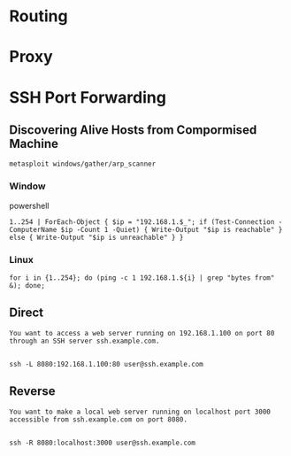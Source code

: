 # Routing




# Proxy



# SSH Port Forwarding 

## Discovering Alive Hosts from Compormised Machine
```
metasploit windows/gather/arp_scanner
```
### Window
powershell
```
1..254 | ForEach-Object { $ip = "192.168.1.$_"; if (Test-Connection -ComputerName $ip -Count 1 -Quiet) { Write-Output "$ip is reachable" } else { Write-Output "$ip is unreachable" } }
```

### Linux
```
for i in {1..254}; do (ping -c 1 192.168.1.${i} | grep "bytes from" &); done;
```



## Direct 
```
You want to access a web server running on 192.168.1.100 on port 80 through an SSH server ssh.example.com.


ssh -L 8080:192.168.1.100:80 user@ssh.example.com
```


## Reverse
```
You want to make a local web server running on localhost port 3000 accessible from ssh.example.com on port 8080.


ssh -R 8080:localhost:3000 user@ssh.example.com
```

## 
